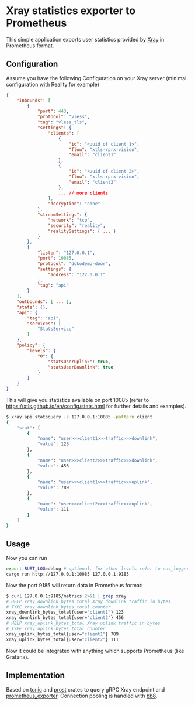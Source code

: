 # Xray statistics exporter to Prometheus
This simple application exports user statistics provided by [Xray](https://github.com/XTLS/Xray-core) in Prometheus format.

## Configuration
Assume you have the following Configuration on your Xray server (minimal configuration with Reality for example)
```json
{
    "inbounds": [
        {
            "port": 443,
            "protocol": "vless",
            "tag": "vless_tls",
            "settings": {
                "clients": [
                    {
                        "id": "<uuid of client 1>",
                        "flow": "xtls-rprx-vision",
                        "email": "client1"
                    },
                    {
                        "id": "<uuid of client 2>",
                        "flow": "xtls-rprx-vision",
                        "email": "client2"
                    },
                    ... // more clients
                ],
                "decryption": "none"
            },
            "streamSettings": {
                "network": "tcp",
                "security": "reality",
                "realitySettings": { ... }
            }
        },
        {
            "listen": "127.0.0.1",
            "port": 10085,
            "protocol": "dokodemo-door",
            "settings": {
                "address": "127.0.0.1"
            },
            "tag": "api"
        }
    ],
    "outbounds": [ ... ],
    "stats": {},
    "api": {
        "tag": "api",
        "services": [
            "StatsService"
        ]
    },
    "policy": {
        "levels": {
            "0": {
                "statsUserUplink": true,
                "statsUserDownlink": true
            }
        }
    }
}
```

This will give you statistics available on port 10085 (refer to https://xtls.github.io/en/config/stats.html for further details and examples).
```bash
$ xray api statsquery -s 127.0.0.1:10085 -pattern client
{
    "stat": [
        {
            "name": "user>>>client1>>>traffic>>>downlink",
            "value": 123
        },
        {
            "name": "user>>>client2>>>traffic>>>downlink",
            "value": 456
        },
        {
            "name": "user>>>client1>>>traffic>>>uplink",
            "value": 789
        },
        {
            "name": "user>>>client2>>>traffic>>>uplink",
            "value": 111
        }
    ]
}
```
## Usage
Now you can run
```bash
export RUST_LOG=debug # optional, for other levels refer to env_logger crate documentation
cargo run http://127.0.0.1:10085 127.0.0.1:9185
```

Now the port 9185 will return data in Prometheus format:
```bash
$ curl 127.0.0.1:9185/metrics 2>&1 | grep xray
# HELP xray_downlink_bytes_total Xray downlink traffic in bytes
# TYPE xray_downlink_bytes_total counter
xray_downlink_bytes_total{user="client1"} 123
xray_downlink_bytes_total{user="client2"} 456
# HELP xray_uplink_bytes_total Xray uplink traffic in bytes
# TYPE xray_uplink_bytes_total counter
xray_uplink_bytes_total{user="client1"} 789
xray_uplink_bytes_total{user="client2"} 111
```

Now it could be integrated with anything which supports Prometheus (like Grafana).

## Implementation
Based on [tonic](https://docs.rs/tonic/latest/tonic/) and [prost](https://docs.rs/prost/latest/prost/) crates to query gRPC Xray endpoint and [prometheus_exporter](https://docs.rs/prometheus_exporter/latest/prometheus_exporter/). Connection pooling is handled with [bb8](https://docs.rs/bb8/latest/bb8/).

